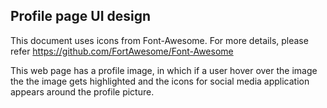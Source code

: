 ## Profile page UI design

This document uses icons from Font-Awesome.
For more details, please refer https://github.com/FortAwesome/Font-Awesome

This web page has a profile image, in which if a user hover over the image the the image gets highlighted and the icons for social media application appears around the profile picture.
